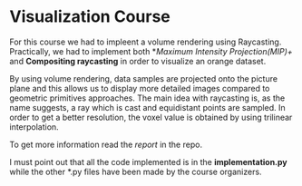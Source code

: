 # Visualization Course

For this course we had to impleent a volume rendering using Raycasting.
Practically, we had to implement both **Maximum Intensity Projection(MIP)+* and **Compositing raycasting** in order to visualize an orange dataset.

By using volume rendering, data samples are projected onto the picture plane and this allows us to display more detailed images compared to geometric primitives approaches. 
The main idea with raycasting is, as the name suggests, a ray which is cast and equidistant points are sampled. In order to get a better resolution, the voxel value is obtained by using trilinear interpolation.


To get more information read the *report* in the repo.

I must point out that all the code implemented is in the **implementation.py** while the other *.py files have been made by the course organizers.


